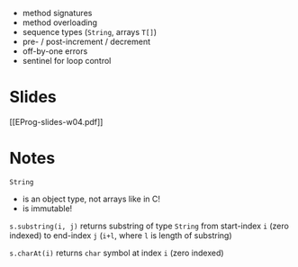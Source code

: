 
- method signatures
- method overloading
- sequence types (`String`, arrays `T[]`)
- pre- / post-increment / decrement
- off-by-one errors
- sentinel for loop control


# Slides

[[EProg-slides-w04.pdf]]

# Notes

`String`
- is an object type, not arrays like in C!
- is immutable!

`s.substring(i, j)` returns substring of type `String` from start-index `i` (zero indexed) to end-index `j` (`i+l`, where `l` is length of substring)

`s.charAt(i)` returns `char` symbol at index `i` (zero indexed)


